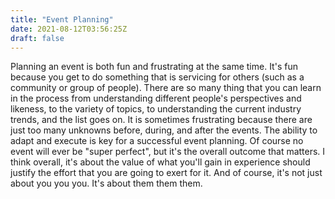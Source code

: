 ```yaml
---
title: "Event Planning"
date: 2021-08-12T03:56:25Z
draft: false
---
```


Planning an event is both fun and frustrating at the same time. It's fun because you get to do something that is servicing for others (such as a community or group of people). There are so many thing that you can learn in the process from understanding different people's perspectives and likeness, to the variety of topics, to understanding the current industry trends, and the list goes on. It is sometimes frustrating because there are just too many unknowns before, during, and after the events. The ability to adapt and execute is key for a successful event planning. Of course no event will ever be "super perfect", but it's the overall outcome that matters. I think overall, it's about the value of what you'll gain in experience should justify the effort that you are going to exert for it. And of course, it's not just about you you you. It's about them them them.